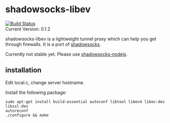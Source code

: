shadowsocks-libev
===========

[![Build Status](https://travis-ci.org/clowwindy/shadowsocks-libev.png?branch=dev)](https://travis-ci.org/clowwindy/shadowsocks-libev)  
Current Version: 0.1.2

shadowsocks-libev is a lightweight tunnel proxy which can help you get through
 firewalls. It is a port of [shadowsocks](https://github.com/clowwindy/shadowsocks).

Currently not stable yet.
 Please use [shadowsocks-nodejs](https://github.com/clowwindy/shadowsocks-nodejs).

installation
-----------

Edit local.c, change server hostname.

Install the following package:

    sudo apt-get install build-essential autoconf libtool libev4 libev-dev libssl-dev
    autoreconf
    ./configure && make

